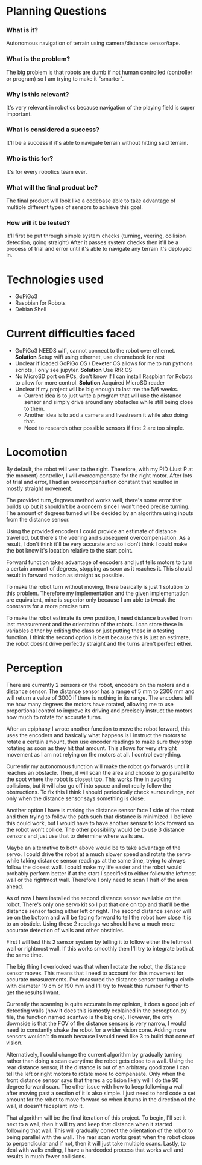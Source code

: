 # Planning Questions 

### What is it?

Autonomous navigation of terrain using camera/distance sensor/tape. 

### What is the problem?

The big problem is that robots are dumb if not human controlled (controller or program) so I am trying to make it "smarter".
    
### Why is this relevant? 

It's very relevant in robotics because navigation of the playing field is super important. 

### What is considered a success?

It'll be a success if it's able to navigate terrain without hitting said terrain. 
    
### Who is this for?

It's for every robotics team ever.

### What will the final product be?

The final product will look like a codebase able to take advantage of multiple different types of sensors to achieve this goal.

### How will it be tested?

It'll first be put through simple system checks (turning, veering, collision detection, going straight)
After it passes system checks then it'll be a process of trial and error until it's able to navigate any terrain it's deployed in.

# Technologies used 

- GoPiGo3
- Raspbian for Robots
- Debian Shell

# Current difficulties faced 

- GoPiGo3 NEEDS wifi, cannot connect to the robot over ethernet. **Solution** Setup wifi using ethernet, use chromebook for rest 
- Unclear if loaded GoPiGo OS / Dexeter OS allows for me to run pythons scripts, I only see jupyter. **Solution** Use RfR OS
- No MicroSD port on PCs, don't know if I can install Raspbian for Robots to allow for more control. **Solution** Acquired MicroSD reader
- Unclear if my project will be big enough to last me the 5/6 weeks. 
    - Current idea is to just write a program that will use the distance sensor and simply drive around any obstacles while still being close to them.
    - Another idea is to add a camera and livestream it while also doing that.
    - Need to research other possible sensors if first 2 are too simple.

# Locomotion

By default, the robot will veer to the right. Therefore, with my PID (Just P at the moment) controller, I will overcompensate for the right motor. After lots of trial and error, I had an overcompensation constant that resulted in mostly straight movement. 

The provided turn_degrees method works well, there's some error that builds up but it shouldn't be a concern since I won't need precise turning. The amount of degrees turned will be decided by an algorithm using inputs from the distance sensor.

Using the provided encoders I could provide an estimate of distance travelled, but there's the veering and subsequent overcompensation. As a result, I don't think it'll be very accurate and so I don't think I could make the bot know it's location relative to the start point.

Forward function takes advantage of encoders and just tells motors to turn a certain amount of degrees, stopping as soon as it reaches it. This should result in forward motion as straight as possible.

To make the robot turn without moving, there basically is just 1 solution to this problem. Therefore my implementation and the given implementation are equivalent, mine is superior only because I am able to tweak the constants for a more precise turn.

To make the robot estimate its own position, I need distance travelled from last measurement and the orientation of the robots. I can store these in variables either by editing the class or just putting these in a testing function. I think the second option is best because this is just an estimate, the robot doesnt drive perfectly straight and the turns aren't perfect either. 

# Perception

There are currently 2 sensors on the robot, encoders on the motors and a distance sensor. The distance sensor has a range of 5 mm to 2300 mm and will return a value of 3000 if there is nothing in its range. The encoders tell me how many degrees the motors have rotated, allowing me to use proportional control to improve its driving and precisely instruct the motors how much to rotate for accurate turns.

After an epiphany I wrote another function to move the robot forward, this uses the encoders and basically what happens is I instruct the motors to rotate a certain amount, then use encoder readings to make sure they stop rotating as soon as they hit that amount. This allows for very straight movement as I am not relying on the motors at all. I control everything.

Currently my autonomous function will make the robot go forwards until it reaches an obstacle. Then, it will scan the area and choose to go parallel to the spot where the robot is closest too. This works fine in avoiding collisions, but it will also go off into space and not really follow the obstructions. To fix this I think I should periodically check surroundings, not only when the distance sensor says something is close. 

Another option I have is making the distance sensor face 1 side of the robot and then trying to follow the path such that distance is minimized. I believe this could work, but I would have to have another sensor to look forward so the robot won't collide. The other possibility would be to use 3 distance sensors and just use that to determine where walls are.

Maybe an alternative to both above would be to take advantage of the servo. I could drive the robot at a much slower speed and rotate the servo while taking distance sensor readings at the same time, trying to always follow the closest wall. I could make my life easier and the robot would probably perform better if at the start I specified to either follow the leftmost wall or the rightmost wall. Therefore I only need to scan 1 half of the area ahead.

As of now I have installed the second distance sensor available on the robot. There's only one servo kit so I put that one on top and that'll be the distance sensor facing either left or right. The second distance sensor will be on the bottom and will be facing forward to tell the robot how close it is to an obsticle. Using these 2 readings we should have a much more accurate detection of walls and other obsticles. 

First I will test this 2 sensor system by telling it to follow either the leftmost wall or rightmost wall. If this works smoothly then I'll try to integrate both at the same time.

The big thing I overlooked was that when I rotate the robot, the distance sensor moves. This means that I need to account for this movement for accurate measurements. I've measured the distance sensor tracing a circle with diameter 19 cm or 190 mm and I'll try to tweak this number further to get the results I want.

Currently the scanning is quite accurate in my opinion, it does a good job of detecting walls (how it does this is mostly explained in the perception.py file, the function named scantwo is the big one). However, the only downside is that the FOV of the distance sensors is very narrow, I would need to constantly shake the robot for a wider vision cone. Adding more sensors wouldn't do much because I would need like 3 to build that cone of vision.

Alternatively, I could change the current algorithm by gradually turning rather than doing a scan everytime the robot gets close to a wall. Using the rear distance sensor, if the distance is out of an arbitrary good zone I can tell the left or right motors to rotate more to compensate. Only when the front distance sensor says that theres a collision likely will I do the 90 degree forward scan. The other issue with how to keep following a wall after moving past a section of it is also simple. I just need to hard code a set amount for the robot to move forward so when it turns in the direction of the wall, it doesn't faceplant into it.

That algorithm will be the final iteration of this project. To begin, I'll set it next to a wall, then it will try and keep that distance when it started following that wall. This will gradually correct the orientation of the robot to being parallel with the wall. The rear scan works great when the robot close to perpendicular and if not, then it will just take multiple scans. Lastly, to deal with walls ending, I have a hardcoded process that works well and results in much fewer collisions.
